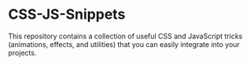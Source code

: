 # CSS-JS-Snippets
This repository contains a collection of useful CSS and JavaScript tricks (animations, effects, and utilities) that you can easily integrate into your projects.
